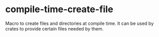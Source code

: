 # compile-time-create-file

Macro to create files and directories at compile time.
It can be used by crates to provide certain files needed by them.
